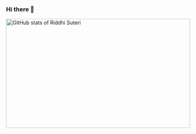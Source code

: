 ### Hi there 👋

<!--
**ridsuteri/ridsuteri** is a ✨ _special_ ✨ repository because its `README.md` (this file) appears on your GitHub profile.

Here are some ideas to get you started:

- 🔭 I’m currently working on ...
- 🌱 I’m currently learning ...
- 👯 I’m looking to collaborate on ...
- 🤔 I’m looking for help with ...
- 💬 Ask me about ...
- 📫 How to reach me: ...
- 😄 Pronouns: ...
- ⚡ Fun fact: ...
-->
<a href="https://profile-summary-for-github.com/user/ridsuteri">
  <img align="left" height="300px" width="100%" src="https://github-readme-stats.vercel.app/api?theme=light&username=ridsuteri&show_icons=true&line_height=27&count_private=true&include_all_commits=true" alt="GitHub stats of Riddhi Suteri"/>
